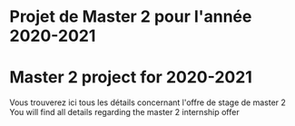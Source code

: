 # Projet de Master 2 pour l'année 2020-2021
# Master 2 project for 2020-2021

Vous trouverez ici tous les détails concernant l'offre de stage de master 2
You will find all details regarding the master 2 internship offer
